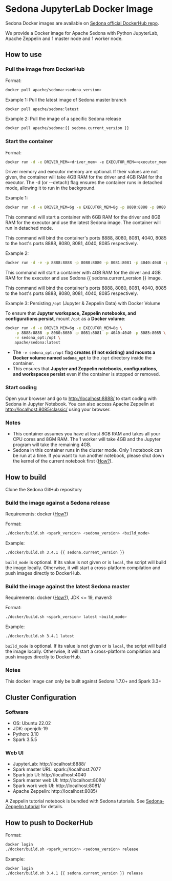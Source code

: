 <!--
 Licensed to the Apache Software Foundation (ASF) under one
 or more contributor license agreements.  See the NOTICE file
 distributed with this work for additional information
 regarding copyright ownership.  The ASF licenses this file
 to you under the Apache License, Version 2.0 (the
 "License"); you may not use this file except in compliance
 with the License.  You may obtain a copy of the License at

   http://www.apache.org/licenses/LICENSE-2.0

 Unless required by applicable law or agreed to in writing,
 software distributed under the License is distributed on an
 "AS IS" BASIS, WITHOUT WARRANTIES OR CONDITIONS OF ANY
 KIND, either express or implied.  See the License for the
 specific language governing permissions and limitations
 under the License.
 -->

# Sedona JupyterLab Docker Image

Sedona Docker images are available on [Sedona official DockerHub repo](https://hub.docker.com/r/apache/sedona).

We provide a Docker image for Apache Sedona with Python JupyterLab, Apache Zeppelin and 1 master node and 1 worker node.

## How to use

### Pull the image from DockerHub

Format:

```bash
docker pull apache/sedona:<sedona_version>
```

Example 1: Pull the latest image of Sedona master branch

```bash
docker pull apache/sedona:latest
```

Example 2: Pull the image of a specific Sedona release

```bash
docker pull apache/sedona:{{ sedona.current_version }}
```

### Start the container

Format:

```bash
docker run -d -e DRIVER_MEM=<driver_mem> -e EXECUTOR_MEM=<executor_mem> -p 8888:8888 -p 8080:8080 -p 8081:8081 -p 4040:4040 -p 8085:8085 apache/sedona:<sedona_version>
```

Driver memory and executor memory are optional. If their values are not given, the container will take 4GB RAM for the driver and 4GB RAM for the executor. The -d (or --detach) flag ensures the container runs in detached mode, allowing it to run in the background.

Example 1:

```bash
docker run -d -e DRIVER_MEM=6g -e EXECUTOR_MEM=8g -p 8888:8888 -p 8080:8080 -p 8081:8081 -p 4040:4040 -p 8085:8085 apache/sedona:latest
```

This command will start a container with 6GB RAM for the driver and 8GB RAM for the executor and use the latest Sedona image. The container will run in detached mode.

This command will bind the container's ports 8888, 8080, 8081, 4040, 8085 to the host's ports 8888, 8080, 8081, 4040, 8085 respectively.

Example 2:

```bash
docker run -d -e -p 8888:8888 -p 8080:8080 -p 8081:8081 -p 4040:4040 -p 8085:8085 apache/sedona:{{ sedona.current_version }}
```

This command will start a container with 4GB RAM for the driver and 4GB RAM for the executor and use Sedona {{ sedona.current_version }} image.

This command will bind the container's ports 8888, 8080, 8081, 4040, 8085 to the host's ports 8888, 8080, 8081, 4040, 8085 respectively.

Example 3: Persisting `/opt` (Jupyter & Zeppelin Data) with Docker Volume

To ensure that **Jupyter workspace, Zeppelin notebooks, and configurations persist**, mount `/opt` as a **Docker volume**:

```bash
docker run -d -e DRIVER_MEM=6g -e EXECUTOR_MEM=8g \
    -p 8888:8888 -p 8080:8080 -p 8081:8081 -p 4040:4040 -p 8085:8085 \
    -v sedona_opt:/opt \
    apache/sedona:latest
```

- The `-v sedona_opt:/opt` flag **creates (if not existing) and mounts a Docker volume named `sedona_opt`** to the `/opt` directory inside the container.
- This ensures that **Jupyter and Zeppelin notebooks, configurations, and workspaces persist** even if the container is stopped or removed.

### Start coding

Open your browser and go to [http://localhost:8888/](http://localhost:8888/) to start coding with Sedona in Jupyter Notebook. You can also access Apache Zeppelin at [http://localhost:8085/classic/](http://localhost:8085/classic/  ) using your browser.

### Notes

- This container assumes you have at least 8GB RAM and takes all your CPU cores and 8GM RAM. The 1 worker will take 4GB and the Jupyter program will take the remaining 4GB.
- Sedona in this container runs in the cluster mode. Only 1 notebook can be run at a time. If you want to run another notebook, please shut down the kernel of the current notebook first ([How?](https://jupyterlab.readthedocs.io/en/stable/user/running.html)).

## How to build

Clone the Sedona GitHub repository

### Build the image against a Sedona release

Requirements: docker ([How?](https://docs.docker.com/engine/install/))

Format:

```bash
./docker/build.sh <spark_version> <sedona_version> <build_mode>
```

Example:

```bash
./docker/build.sh 3.4.1 {{ sedona.current_version }}
```

`build_mode` is optional. If its value is not given or is `local`, the script will build the image locally. Otherwise, it will start a cross-platform compilation and push images directly to DockerHub.

### Build the image against the latest Sedona master

Requirements: docker ([How?](https://docs.docker.com/engine/install/)), JDK <= 19, maven3

Format:

```bash
./docker/build.sh <spark_version> latest <build_mode>
```

Example:

```bash
./docker/build.sh 3.4.1 latest
```

`build_mode` is optional. If its value is not given or is `local`, the script will build the image locally. Otherwise, it will start a cross-platform compilation and push images directly to DockerHub.

### Notes

This docker image can only be built against Sedona 1.7.0+ and Spark 3.3+

## Cluster Configuration

### Software

- OS: Ubuntu 22.02
- JDK: openjdk-19
- Python: 3.10
- Spark 3.5.5

### Web UI

- JupyterLab: http://localhost:8888/
- Spark master URL: spark://localhost:7077
- Spark job UI: http://localhost:4040
- Spark master web UI: http://localhost:8080/
- Spark work web UI: http://localhost:8081/
- Apache Zeppelin: http://localhost:8085/

A Zeppelin tutorial notebook is bundled with Sedona tutorials. See [Sedona-Zeppelin tutorial](../tutorial/zeppelin.md) for details.

## How to push to DockerHub

Format:

```bash
docker login
./docker/build.sh <spark_version> <sedona_version> release
```

Example:

```bash
docker login
./docker/build.sh 3.4.1 {{ sedona.current_version }} release
```
